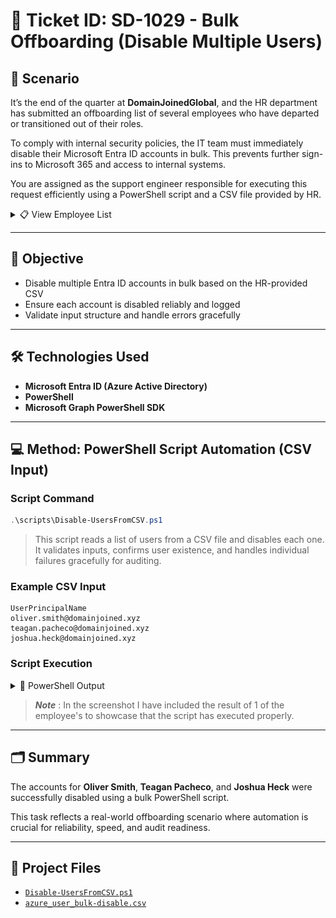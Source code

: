 # 🎫 Ticket ID: SD-1029 - Bulk Offboarding (Disable Multiple Users)

## 🏢 Scenario

It’s the end of the quarter at **DomainJoinedGlobal**, and the HR department has submitted an offboarding list of several employees who have departed or transitioned out of their roles.  

To comply with internal security policies, the IT team must immediately disable their Microsoft Entra ID accounts in bulk. This prevents further sign-ins to Microsoft 365 and access to internal systems.

You are assigned as the support engineer responsible for executing this request efficiently using a PowerShell script and a CSV file provided by HR.

<details>
  <summary>📋 View Employee List</summary>

  - **Oliver Smith** – Financial Analyst – Finance  
  - **Teagan Pacheco** – HR Manager – Human Resources  
  - **Joshua Heck** – IT Support Lead – IT  

</details>

---

## 🎯 Objective

- Disable multiple Entra ID accounts in bulk based on the HR-provided CSV  
- Ensure each account is disabled reliably and logged  
- Validate input structure and handle errors gracefully  

---

## 🛠️ Technologies Used

- **Microsoft Entra ID (Azure Active Directory)**  
- **PowerShell**  
- **Microsoft Graph PowerShell SDK**  

---

## 💻 Method: PowerShell Script Automation (CSV Input)

### Script Command
```powershell
.\scripts\Disable-UsersFromCSV.ps1
```

> This script reads a list of users from a CSV file and disables each one. It validates inputs, confirms user existence, and handles individual failures gracefully for auditing.

### Example CSV Input
```csv
UserPrincipalName
oliver.smith@domainjoined.xyz
teagan.pacheco@domainjoined.xyz
joshua.heck@domainjoined.xyz
```

### Script Execution

<details>
  <summary>📸 PowerShell Output</summary>

  ![Bulk Disable Output](./powershell/bulk-disable-users.png)

</details>

> ***Note*** : In the screenshot I have included the result of 1 of the employee's to showcase that the script has executed properly.

---

## 🗂️ Summary

The accounts for **Oliver Smith**, **Teagan Pacheco**, and **Joshua Heck** were successfully disabled using a bulk PowerShell script.

This task reflects a real-world offboarding scenario where automation is crucial for reliability, speed, and audit readiness.

---

## 📂 Project Files

- [`Disable-UsersFromCSV.ps1`](../../scripts/Disable-UsersFromCSV.ps1)  
- [`azure_user_bulk-disable.csv`](../../assets/azure_user_bulk-disable.csv)
